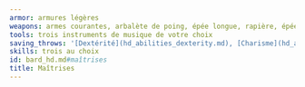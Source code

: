 ```yaml
---
armor: armures légères
weapons: armes courantes, arbalète de poing, épée longue, rapière, épée courte
tools: trois instruments de musique de votre choix
saving_throws: '[Dextérité](hd_abilities_dexterity.md), [Charisme](hd_abilities_charisma.md)'
skills: trois au choix
id: bard_hd.md#maîtrises
title: Maîtrises
---
```


